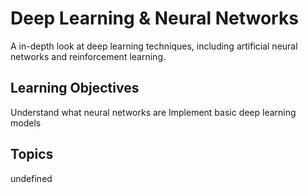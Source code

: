 # Deep Learning & Neural Networks

A in-depth look at deep learning techniques, including artificial neural networks and reinforcement learning.

## Learning Objectives
Understand what neural networks are
Implement basic deep learning models

## Topics
undefined